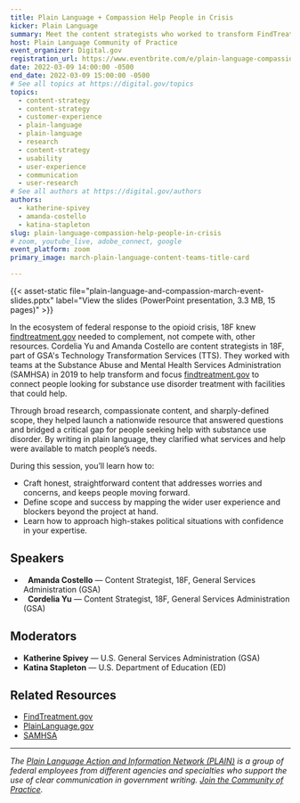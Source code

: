 ```yaml
---
title: Plain Language + Compassion Help People in Crisis
kicker: Plain Language
summary: Meet the content strategists who worked to transform FindTreatment.gov to connect people in crisis with the help that they need.
host: Plain Language Community of Practice
event_organizer: Digital.gov
registration_url: https://www.eventbrite.com/e/plain-language-compassion-help-people-in-crisis-tickets-288749566727
date: 2022-03-09 14:00:00 -0500
end_date: 2022-03-09 15:00:00 -0500
# See all topics at https://digital.gov/topics
topics:
  - content-strategy
  - content-strategy
  - customer-experience
  - plain-language
  - plain-language
  - research
  - content-strategy
  - usability
  - user-experience
  - communication
  - user-research
# See all authors at https://digital.gov/authors
authors:
  - katherine-spivey
  - amanda-costello
  - katina-stapleton
slug: plain-language-compassion-help-people-in-crisis
# zoom, youtube_live, adobe_connect, google
event_platform: zoom
primary_image: march-plain-language-content-teams-title-card

---
```


{{< asset-static file="plain-language-and-compassion-march-event-slides.pptx" label="View the slides (PowerPoint presentation, 3.3 MB, 15 pages)" >}}

In the ecosystem of federal response to the opioid crisis, 18F knew [findtreatment.gov](http://findtreatment.gov/) needed to complement, not compete with, other resources. Cordelia Yu and Amanda Costello are content strategists in 18F, part of GSA's Technology Transformation Services (TTS). They worked with teams at the Substance Abuse and Mental Health Services Administration (SAMHSA) in 2019 to help transform and focus [findtreatment.gov](http://findtreatment.gov/) to connect people looking for substance use disorder treatment with facilities that could help.

Through broad research, compassionate content, and sharply-defined scope, they helped launch a nationwide resource that answered questions and bridged a critical gap for people seeking help with substance use disorder. By writing in plain language, they clarified what services and help were available to match people’s needs.

During this session, you’ll learn how to:

* Craft honest, straightforward content that addresses worries and concerns, and keeps people moving forward.
* Define scope and success by mapping the wider user experience and blockers beyond the project at hand.
* Learn how to approach high-stakes political situations with confidence in your expertise.

## Speakers

*   **Amanda Costello** — Content Strategist, 18F, General Services Administration (GSA)
*   **Cordelia Yu** — Content Strategist, 18F, General Services Administration (GSA)

## Moderators

* **Katherine Spivey** — U.S. General Services Administration (GSA)
* **Katina Stapleton** — U.S. Department of Education (ED)

## Related Resources

* [FindTreatment.gov](https://findtreatment.gov/) 
* [PlainLanguage.gov](https://www.plainlanguage.gov/) 
* [SAMHSA](https://www.samhsa.gov/)

- - -

*The [Plain Language Action and Information Network (PLAIN)](https://www.plainlanguage.gov/) is a group of federal employees from different agencies and specialties who support the use of clear communication in government writing. [Join the Community of Practice](https://digital.gov/communities/plain-language/).*
